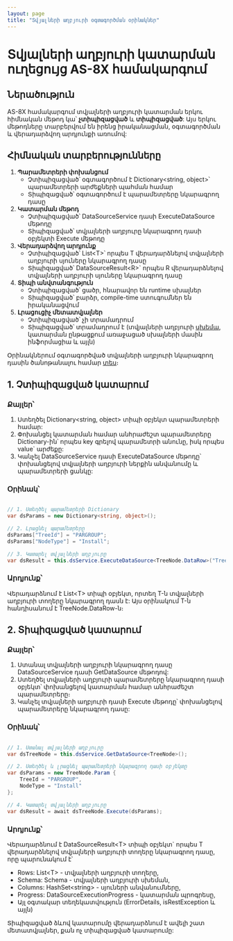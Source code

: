 ```yaml
---
layout: page
title: "Տվյալների աղբյուրի օգտագործման օրինակներ" 
---
```


# Տվյալների աղբյուրի կատարման ուղեցույց AS-8X համակարգում

## Ներածություն

AS-8X համակարգում տվյալների աղբյուրի կատարման երկու հիմնական մեթոդ կա՝ **չտիպիզացված** և **տիպիզացված**: Այս երկու մեթոդները տարբերվում են իրենց իրականացման, օգտագործման և վերադարձվող արդյունքի առումով:

## Հիմնական տարբերությունները

1. **Պարամետրերի փոխանցում**
   * Չտիպիզացված՝ օգտագործում է Dictionary<string, object>՝ պարամետրերի արժեքների պահման համար
   * Տիպիզացված՝ օգտագործում է պարամետրերը նկարագրող դասը
2. **Կատարման մեթոդ**
   * Չտիպիզացված՝ DataSourceService դասի ExecuteDataSource մեթոդը
   * Տիպիզացված՝ տվյալների աղբյուրը նկարագրող դասի օբյեկտի Execute մեթոդը
3. **Վերադարձվող արդյունք**
   * Չտիպիզացված՝ List&lt;T&gt;՝ որպես T վերադարձնելով տվյալների աղբյուրի սյուները նկարագրող դասը
   * Տիպիզացված՝ DataSourceResult&lt;R&gt;` որպես R վերադարձնելով տվյալների աղբյուրի սյուները նկարագրող դասը
4. **Տիպի անվտանգություն**
   * Չտիպիզացված՝ ցածր, հնարավոր են runtime սխալներ
   * Տիպիզացված՝ բարձր, compile-time ստուգումներ են իրականացվում
5. **Լրացուցիչ մետատվյալներ**
   * Չտիպիզացված՝ չի տրամադրում
   * Տիպիզացված՝ տրամադրում է (տվյալների աղբյուրի [սխեմա](../definitions/schema.md), կատարման ընթացքում առաջացած սխալների մասին ինֆորմացիա և այլն)

Օրինակներում օգտագործված տվյալների աղբյուրի նկարագրող դասին ծանոթանալու համար [տես](ds/sql_based/definition.md)։

## 1. Չտիպիզացված կատարում

### Քայլեր՝

1. Ստեղծել Dictionary<string, object> տիպի օբյեկտ պարամետրերի համար:
2. Փոխանցել կատարման համար անհրաժեշտ պարամետրերը Dictionary-ին՝ որպես key գրելով պարամետրի անունը, իսկ որպես value` արժեքը:
3. Կանչել DataSourceService դասի ExecuteDataSource մեթոդը՝ փոխանցելով տվյալների աղբյուրի ներքին անվանումը և պարամետրերի ցանկը:

### Օրինակ՝

```csharp

// 1. Ստեղծել պարամետրերի Dictionary
var dsParams = new Dictionary<string, object>();

// 2. Լրացնել պարամետրերը
dsParams["TreeId"] = "PARGROUP";
dsParams["NodeType"] = "Install";

// 3. Կատարել տվյալների աղբյուրը
var dsResult = this.dsService.ExecuteDataSource<TreeNode.DataRow>("TreeNode", dsParams);
```
### Արդյունք՝
Վերադարձնում է List&lt;T&gt; տիպի օբյեկտ, որտեղ T-ն տվյալների աղբյուրի տողերը նկարագրող դասն է: Այս օրինակում T-ն հանդիսանում է TreeNode.DataRow-ն։

## 2. Տիպիզացված  կատարում

### Քայլեր՝

1. Ստանալ տվյալների աղբյուրի նկարագրող դասը DataSourceService դասի GetDataSource մեթոդով:
2. Ստեղծել տվյալների աղբյուրի պարամետրերը նկարագրող դասի օբյեկտ՝ փոխանցելով կատարման համար անհրաժեշտ պարամետրերը։
3. Կանչել տվյալների աղբյուրի դասի Execute մեթոդը՝ փոխանցելով պարամետրերը նկարագրող դասը:

### Օրինակ՝

```csharp

// 1. Ստանալ տվյալների աղբյուրը 
var dsTreeNode = this.dsService.GetDataSource<TreeNode>(); 

// 2. Ստեղծել և լրացնել պարամետրերի նկարագրող դասի օբյեկտը 
var dsParams = new TreeNode.Param { 
    TreeId = "PARGROUP", 
    NodeType = "Install"
}; 

// 4. Կատարել տվյալների աղբյուրը 
var dsResult = await dsTreeNode.Execute(dsParams);

```
### Արդյունք՝
Վերադարձնում է DataSourceResult&lt;T&gt; տիպի օբյեկտ` որպես T վերադարձնելով տվյալների աղբյուրի տողերը նկարագրող դասը, որը պարունակում է՝
- Rows: List&lt;T&gt; - տվյալների աղբյուրի տողերը,
- Schema: Schema - տվյալների աղբյուրի սխեման,
- Columns: HashSet&lt;string&gt; - սյուների անվանումները,
- Progress: DataSourceExecutionProgress - կատարման պրոգրեսը,
- Այլ օգտակար տեղեկատվություն (ErrorDetails, isRestException և այլն)

Տիպիզացված ձևով կատարումը վերադարձնում է ավելի շատ մետատվյալներ, քան ոչ տիպիզացված կատարումը:

